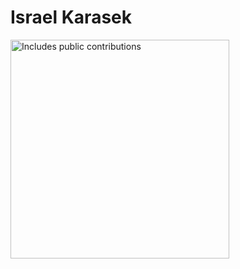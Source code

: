 # Israel Karasek

<p>
    <a href="https://vaunt.dev">
        <img src="https://api.vaunt.dev/v1/github/entities/israel-kochava/contributions?format=svg&private=true" width="350" title="Includes public contributions"/>
    </a>
</p>

